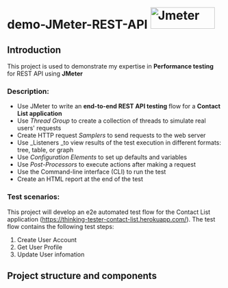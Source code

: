 # demo-JMeter-REST-API 	  <img src="http://home.apache.org/~fschumacher/jmeter.svg" title="Jmeter" alt="Jmeter" width="150" height="50"/>
## Introduction
This project is used to demonstrate my expertise in **Performance testing** for REST API using **JMeter**

### Description: 
- Use JMeter to write an **end-to-end REST API testing** flow for a **Contact List application**
- Use _Thread Group_ to create a collection of threads to simulate real users' requests
- Create HTTP request _Samplers_ to send requests to the web server
- Use _Listeners _to view results of the test execution in different formats: tree, table, or graph
- Use _Configuration Elements_ to set up defaults and variables
- Use _Post-Processors_ to execute actions after making a request
- Use the Command-line interface (CLI) to run the test
- Create an HTML report at the end of the test
 
### Test scenarios:
This project will develop an e2e automated test flow for the Contact List application (https://thinking-tester-contact-list.herokuapp.com/). The test flow contains the following test steps:
1. Create User Account
2. Get User Profile
3. Update User infomation
   
## Project structure and components
